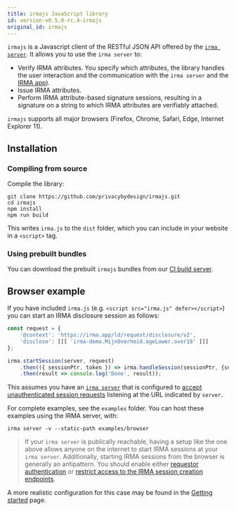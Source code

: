 ```yaml
---
title: irmajs JavaScript library
id: version-v0.5.0-rc.4-irmajs
original_id: irmajs
---
```


`irmajs` is a Javascript client of the RESTful JSON API offered by the [`irma server`](https://github.com/privacybydesign/irmago/tree/master/irma). It  allows you to use the `irma server` to:

 * Verify IRMA attributes. You specify which attributes, the library handles the user interaction and the communication with the `irma server` and the [IRMA app](irma-app.md)).
 * Issue IRMA attributes.
 * Perform IRMA attribute-based signature sessions, resulting in a signature on a string to which IRMA attributes are verifiably attached.

`irmajs` supports all major browsers (Firefox, Chrome, Safari, Edge, Internet Explorer 11).

## Installation

### Compiling from source
Compile the library:

    git clone https://github.com/privacybydesign/irmajs.git
    cd irmajs
    npm install
    npm run build

This writes `irma.js` to the `dist` folder, which you can include in your website in a `<script>` tag.

### Using prebuilt bundles

You can download the prebuilt `irmajs` bundles from our [CI build server](https://gitlab.science.ru.nl/irma/github-mirrors/irmajs/-/jobs/artifacts/master/download?job=bundle).

## Browser example

If you have included `irma.js` (e.g. `<script src="irma.js" defer></script>`) you can start an IRMA disclosure session as follows:

```js
const request = {
    '@context': 'https://irma.app/ld/request/disclosure/v2',
    'disclose': [[[ 'irma-demo.MijnOverheid.ageLower.over18' ]]]
};

irma.startSession(server, request)
    .then(({ sessionPtr, token }) => irma.handleSession(sessionPtr, {server, token}))
    .then(result => console.log('Done', result));
```

This assumes you have an [`irma server`](irma-server.md) that is configured to [accept unauthenticated session requests](irma-server.md#requestor-authentication) listening at the URL indicated by `server`.

For complete examples, see the `examples` folder. You can host these examples using the IRMA server, with:

    irma server -v --static-path examples/browser

> If your `irma server` is publically reachable, having a setup like the one above allows anyone on the internet to start IRMA sessions at your `irma server`. Additionally, starting IRMA sessions from the browser is generally an antipattern. You should enable either [requestor authentication](irma-server.md#requestor-authentication) or [restrict access to the IRMA session creation endpoints](irma-server.md#http-server-endpoints).

A more realistic configuration for this case may be found in the [Getting started](getting-started.md#example-configuration-and-irma-session) page.
